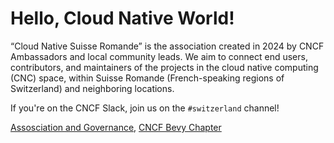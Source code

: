# Hello, Cloud Native World!

“Cloud Native Suisse Romande” is the association created in 2024 by CNCF Ambassadors and local community leads.
We aim to connect end users, contributors, and maintainers of the projects in the cloud native computing (CNC) space,
within Suisse Romande (French-speaking regions of Switzerland) and neighboring locations.

If you're on the CNCF Slack, join us on the `#switzerland` channel!

[Assosciation and Governance](https://github.com/cloud-native-suisse-romande/governance), 
[CNCF Bevy Chapter](https://community.cncf.io/cloud-native-suisse-romande/)
